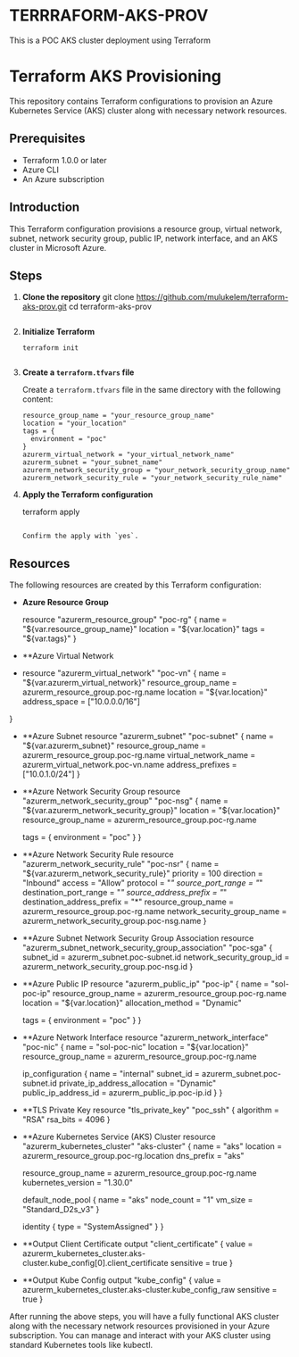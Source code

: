# TERRRAFORM-AKS-PROV
This is a POC AKS cluster deployment using Terraform

# Terraform AKS Provisioning

This repository contains Terraform configurations to provision an Azure Kubernetes Service (AKS) cluster along with necessary network resources.

## Prerequisites
- Terraform 1.0.0 or later
- Azure CLI
- An Azure subscription

## Introduction
This Terraform configuration provisions a resource group, virtual network, subnet, network security group, public IP, network interface, and an AKS cluster in Microsoft Azure.

## Steps

1. **Clone the repository**
    git clone https://github.com/mulukelem/terraform-aks-prov.git
    cd terraform-aks-prov
   ```
2. **Initialize Terraform**

       terraform init
    ```
4. **Create a `terraform.tfvars` file**

    Create a `terraform.tfvars` file in the same directory with the following content:

    ```hcl
    resource_group_name = "your_resource_group_name"
    location = "your_location"
    tags = {
      environment = "poc"
    }
    azurerm_virtual_network = "your_virtual_network_name"
    azurerm_subnet = "your_subnet_name"
    azurerm_network_security_group = "your_network_security_group_name"
    azurerm_network_security_rule = "your_network_security_rule_name"
    ```

5. **Apply the Terraform configuration**

    terraform apply
    ```

    Confirm the apply with `yes`.

## Resources

The following resources are created by this Terraform configuration:

- **Azure Resource Group**

  resource "azurerm_resource_group" "poc-rg" {
    name     = "${var.resource_group_name}"
    location = "${var.location}"
    tags     = "${var.tags}"
  }

- **Azure Virtual Network
- 
  resource "azurerm_virtual_network" "poc-vn" {
  name                = "${var.azurerm_virtual_network}"
  resource_group_name = azurerm_resource_group.poc-rg.name
  location            = "${var.location}"
  address_space       = ["10.0.0.0/16"]

}

- **Azure Subnet
resource "azurerm_subnet" "poc-subnet" {
  name                 = "${var.azurerm_subnet}"
  resource_group_name  = azurerm_resource_group.poc-rg.name
  virtual_network_name = azurerm_virtual_network.poc-vn.name
  address_prefixes     = ["10.0.1.0/24"]
}

- **Azure Network Security Group
resource "azurerm_network_security_group" "poc-nsg" {
  name                = "${var.azurerm_network_security_group}"
  location            = "${var.location}"
  resource_group_name = azurerm_resource_group.poc-rg.name

  tags = {
    environment = "poc"
  }
}

- **Azure Network Security Rule
resource "azurerm_network_security_rule" "poc-nsr" {
  name                        = "${var.azurerm_network_security_rule}"
  priority                    = 100
  direction                   = "Inbound"
  access                      = "Allow"
  protocol                    = "*"
  source_port_range           = "*"
  destination_port_range      = "*"
  source_address_prefix       = "*"
  destination_address_prefix  = "*"
  resource_group_name         = azurerm_resource_group.poc-rg.name
  network_security_group_name = azurerm_network_security_group.poc-nsg.name
}

- **Azure Subnet Network Security Group Association
resource "azurerm_subnet_network_security_group_association" "poc-sga" {
  subnet_id                 = azurerm_subnet.poc-subnet.id
  network_security_group_id = azurerm_network_security_group.poc-nsg.id
}

- **Azure Public IP
resource "azurerm_public_ip" "poc-ip" {
  name                = "sol-poc-ip"
  resource_group_name = azurerm_resource_group.poc-rg.name
  location            = "${var.location}"
  allocation_method   = "Dynamic"

  tags = {
    environment = "poc"
  }
}

- **Azure Network Interface
resource "azurerm_network_interface" "poc-nic" {
  name                = "sol-poc-nic"
  location            = "${var.location}"
  resource_group_name = azurerm_resource_group.poc-rg.name

  ip_configuration {
    name                          = "internal"
    subnet_id                     = azurerm_subnet.poc-subnet.id
    private_ip_address_allocation = "Dynamic"
    public_ip_address_id          = azurerm_public_ip.poc-ip.id
  }
}

- **TLS Private Key
resource "tls_private_key" "poc_ssh" {
  algorithm = "RSA"
  rsa_bits  = 4096
}

- **Azure Kubernetes Service (AKS) Cluster
resource "azurerm_kubernetes_cluster" "aks-cluster" {
  name       = "aks"
  location   = azurerm_resource_group.poc-rg.location
  dns_prefix = "aks"

  resource_group_name = azurerm_resource_group.poc-rg.name
  kubernetes_version  = "1.30.0"

  default_node_pool {
    name       = "aks"
    node_count = "1"
    vm_size    = "Standard_D2s_v3"
  }

  identity {
    type = "SystemAssigned"
  }
}

- **Output Client Certificate
output "client_certificate" {
  value     = azurerm_kubernetes_cluster.aks-cluster.kube_config[0].client_certificate
  sensitive = true
}

- **Output Kube Config
output "kube_config" {
  value = azurerm_kubernetes_cluster.aks-cluster.kube_config_raw
  sensitive = true
}

After running the above steps, you will have a fully functional AKS cluster along with the necessary network resources provisioned in your Azure subscription. 
You can manage and interact with your AKS cluster using standard Kubernetes tools like kubectl.


